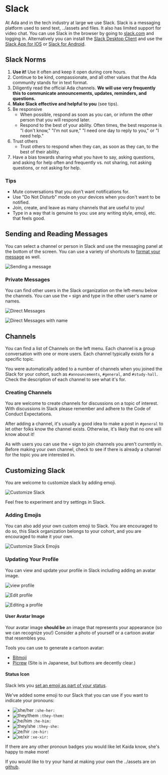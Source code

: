 # Slack

At Ada and in the tech industry at large we use Slack. Slack is a messaging platform used to send text, ../assets and files. It also has limited support for video chat. You can use Slack in the browser by going to [slack.com](https://slack.com) and logging in. Alternatively you can install the [Slack Desktop Client](https://slack.com/downloads/mac) and use the [Slack App for IOS](https://apps.apple.com/us/app/slack/id618783545) or [Slack for Android](https://slack.com/downloads/android).

## Slack Norms

1. **Use it!** Use it often and keep it open during core hours.
1. Continue to be kind, compassionate, and all other values that the Ada community stands for in text format.
1. Diligently read the official Ada channels. **We will use very frequently this to communicate announcements, updates, reminders, and questions.**
1. **Make Slack effective and helpful to you** (see tips).
1. Be responsive
   - When possible, respond as soon as you can, or inform the other person that you will respond later.
   - Respond to the best of your ability. Often times, the best response is "I don't know," "I'm not sure," "I need one day to reply to you," or "I need help."
1. Trust others
   - Trust others to respond when they can, as soon as they can, to the best of their ability.
1. Have a bias towards sharing what you have to say, asking questions, and asking for help often and frequently vs. not sharing, not asking questions, or not asking for help.

### Tips

- Mute conversations that you don't want notifications for.
- Use "Do Not Disturb" mode on your devices when you don't want to be notified.
- Join, create, and leave as many channels that are useful to you!
- Type in a way that is genuine to you: use any writing style, emoji, etc. that feels good.

## Sending and Reading Messages

You can select a channel or person in Slack and use the messaging panel at the bottom of the screen. You can use a variety of shortcuts to [format your message](https://slack.com/help/articles/202288908-Format-your-messages) as well.

![Sending a message](../assets/sending-message.png)

### Private Messages

You can find other users in the Slack organization on the left-menu below the channels. You can use the `+` sign and type in the other user's name or names.

![Direct Messages](../assets/direct-messages.png)

![Direct Messages with name](../assets/direct-messages2.png)

## Channels

You can find a list of Channels on the left menu. Each channel is a group conversation with one or more users. Each channel typically exists for a specific topic.

You were automatically added to a number of channels when you joined the Slack for your cohort, such as `#announcements`, `#general`, and `#study-hall`. Check the description of each channel to see what it's for.

### Creating Channels

You are welcome to create channels for discussions on a topic of interest. With discussions in Slack please remember and adhere to the Code of Conduct Expectations.

After adding a channel, it's usually a good idea to make a post in `#general` to let other folks know the channel exists. Otherwise, it's likely that no one will know about it!

As with users you can use the `+` sign to join channels you aren't currently in. Before making your own channel, check to see if there is already a channel for the topic you are interested in.

## Customizing Slack

You are welcome to customize slack by adding emoji.

![Customize Slack](../assets/customize-slack.png)

Feel free to experiment and try settings in Slack.

### Adding Emojis

You can also add your own custom emoji to Slack. You are encouraged to do so, this Slack organization belongs to your cohort, and you are encouraged to make it your own.

![Customize Slack Emojis](../assets/customize-slack2.png)

### Updating Your Profile

You can view and update your profile in Slack including adding an avatar image.

![view profile](../assets/view-profile.png)

![Edit profile](../assets/edit-profile.png)

![Editing a profile](../assets/edit-profile2.png)

#### User Avatar Image

Your avatar image **should be** an image that represents your appearance (so we can recognize you!) Consider a photo of yourself or a cartoon avatar that resembles you.

Tools you can use to generate a cartoon avatar:

- [Bitmoji](https://www.bitmoji.com/)
- [Picrew](https://picrew.me/) (Site is in Japanese, but buttons are decently clear.)

#### Status Icon

Slack lets you [set an emoji as part of your status](https://slack.com/help/articles/201864558-Set-your-Slack-status-and-availability).

We've added some emoji to our Slack that you can use if you want to indicate your pronouns:

- ![she/her](https://raw.githubusercontent.com/kaidamasaki/pronoun-badges/master/png/32x32/she-badge.png) `:she-her:`
- ![they/them](https://raw.githubusercontent.com/kaidamasaki/pronoun-badges/master/png/32x32/they-badge.png) `:they-them:`
- ![he/him](https://raw.githubusercontent.com/kaidamasaki/pronoun-badges/master/png/32x32/he-badge.png) `:he-him:`
- ![they/she](https://raw.githubusercontent.com/kaidamasaki/pronoun-badges/master/png/32x32/they-she-badge.png) `:they-she:`
- ![ze/hir](https://raw.githubusercontent.com/kaidamasaki/pronoun-badges/master/png/32x32/ze-badge.png) `:ze-hir:`
- ![xe/xir](https://raw.githubusercontent.com/kaidamasaki/pronoun-badges/master/png/32x32/xe-badge.png) `:xe-xir:`

If there are any other pronoun badges you would like let Kaida know, she's happy to make more!

If you would like to try your hand at making your own the ../assets are on [github](https://github.com/kaidamasaki/pronoun-badges).
